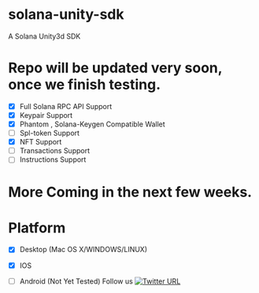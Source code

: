 # solana-unity-sdk
A Solana Unity3d SDK 

# Repo will be updated very soon, once we finish  testing.
- [x] Full Solana RPC API Support
- [x] Keypair Support
- [x] Phantom , Solana-Keygen Compatible Wallet
- [ ] Spl-token Support
- [x] NFT Support
- [ ] Transactions Support
- [ ] Instructions Support

# More Coming in the next few weeks.

# Platform
- [X] Desktop (Mac OS X/WINDOWS/LINUX)
- [X] IOS
- [ ] Android (Not Yet Tested)
Follow us [![Twitter URL](https://img.shields.io/twitter/url/https/twitter.com/bukotsunikki.svg?style=social&label=Follow%20%40sol-crystal)](https://twitter.com/sol_crystal_io)


